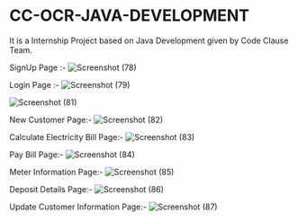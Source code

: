 # CC-OCR-JAVA-DEVELOPMENT
It is a Internship Project based on Java Development given by Code Clause Team.

SignUp Page :-
![Screenshot (78)](https://user-images.githubusercontent.com/94781499/197719252-c353119a-3c29-4a9b-ae7e-f4362e878dc9.png)

Login Page :- 
![Screenshot (79)](https://user-images.githubusercontent.com/94781499/197719441-5dbdf03b-4f21-4404-acbd-e8385086ebd0.png)

![Screenshot (81)](https://user-images.githubusercontent.com/94781499/197719527-707a6c41-97f2-4461-8115-42118ffd9d01.png)

New Customer Page:-
![Screenshot (82)](https://user-images.githubusercontent.com/94781499/197719602-2b943f20-e24d-4775-97f4-2ae52073454a.png)

Calculate Electricity Bill Page:-
![Screenshot (83)](https://user-images.githubusercontent.com/94781499/197719782-797e1474-0c00-479a-b8fb-b9448bc23cea.png)

Pay Bill Page:-
![Screenshot (84)](https://user-images.githubusercontent.com/94781499/197719874-85f00488-d511-423a-b452-ef672f2b2e53.png)

Meter Information Page:-
![Screenshot (85)](https://user-images.githubusercontent.com/94781499/197719873-07b58533-9360-4d0b-8b6e-78daa7f95a04.png)

Deposit Details Page:-
![Screenshot (86)](https://user-images.githubusercontent.com/94781499/197719957-47797ea1-e3ef-46b1-b622-2e8e3524406d.png)

Update Customer Information Page:-
![Screenshot (87)](https://user-images.githubusercontent.com/94781499/197719975-66db5a9d-9dcc-4270-a8af-33e544b7d2b9.png)
